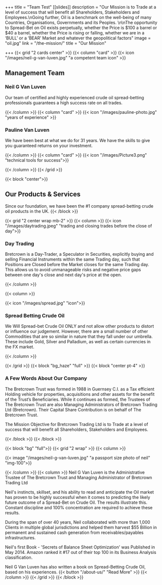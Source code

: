 +++
title = "Team Test"
[[slides]]
description = "Our Mission is to Trade at a level of success that will benefit all Shareholders, Stakeholders and Employees.\nGoing further, Oil is a benchmark on the well-being of many Countries, Organisations, Governments and its Peoples. \n\nThe opportunity to Spread-Bet on Oil exists perpetually, whether the Price is $100 a barrel or $40 a barrel, whether the Price is rising or falling, whether we are in a ‘BULL’ or a ‘BEAR’ Market and whatever the geopolitical factors"
image = "oil.jpg"
link = "/the-mission/"
title = "Our Mission"

+++
{{< grid "2 cards center" >}} {{< column "card" >}} {{< icon "/images/neil-g-van-luven.jpg" "a competent team icon" >}}

## Management Team

### Neil G Van Luven

Our team of certified and highly experienced crude oil spread-betting professionals guarantees a high success rate on all trades.

{{< /column >}} {{< column "card" >}} {{< icon "/images/pauline-photo.jpg" "years of experience" >}}

### Pauline Van Luven

We have been best at what we do for 31 years. We have the skills to give you guaranteed returns on your investment.

{{< /column >}} {{< column "card" >}} {{< icon "/images/Picture3.png" "technical tools for success">}}

{{< /column >}} {{< /grid >}}

{{< block "center">}}

## Our Products & Services

Since our foundation, we have been the #1 company spread-betting crude oil products in the UK. {{< /block >}}

{{< grid "2 center wrap mb-2" >}}
{{< column >}} {{< icon "/images/daytrading.jpeg" "trading and closing trades before the close of day">}}

### Day Trading

Bretcrown is a Day-Trader, a Speculator in Securities, explicitly buying and selling Financial Instruments within the same Trading day, such that Positions are Closed before the Market closes for the same Trading day. This allows us to avoid unmanageable risks and negative price gaps between one day's close and next day's price at the open.

{{< /column >}}

{{< column >}}

{{< icon "/images/spread.jpg" "icon">}}

### Spread Betting Crude Oil

We Will Spread-bet Crude Oil ONLY and not allow other products to distort or influence our judgement. However, there are a small number of other Commodities that are so similar in nature that they fall under our umbrella. These include Gold, Silver and Palladium, as well as certain currencies in the FX market.

{{< /column >}}

{{< /grid >}}
{{< block "bg_haze" "full" >}}
{{< block "center pt-4" >}}

### A Few Words About Our Company

The Bretcrown Trust was formed in 1988 in Guernsey C.I. as a Tax efficient Holding vehicle for properties, acquisitions and other assets for the benefit of the Trust’s Beneficiaries. While it continues as formed, the Trustees of The Bretcrown Trust are also Managing Administrators of Bretcrown Trading Ltd (Bretcrown). Their Capital Share Contribution is on behalf of The Bretcrown Trust.

The Mission Objective for Bretcrown Trading Ltd is to Trade at a level of success that will benefit all Shareholders, Stakeholders and Employees.

{{< /block >}}
{{< /block >}}

{{< block "bg" "full">}}
{{< grid "2 wrap" >}}
{{< column >}}

{{< image "/images/neil-g-van-luven.jpg" "a passport size photo of neil" "img-100">}}

{{< /column >}}
{{< column >}}
Neil G Van Luven is the Administrative Trustee of The Bretcrown Trust and Managing Administrator of Bretcrown Trading Ltd

Neil's instincts, skillset, and his ability to read and anticipate the Oil market has proven to be highly successful when it comes to predicting the likely future outcome of a Spread-Bet on Crude Oil. The results illustrate this. Constant discipline and 100% concentration are required to achieve these results.

During the span of over 40 years, Neil collaborated with more than 1,000 Clients in multiple global jurisdictions and helped them harvest $55 Billion in permanent and sustained cash generation from receivables/payables infrastructures.

Neil's first Book - 'Secrets of Balance Sheet Optimization' was Published in May 2014. Amazon ranked it #17 out of their top 100 in its Business Analysis classification.

Neil G Van Luven has also written a book on Spread-Betting Crude Oil, based on his experiences.
{{< button "/about-us/" "Read More" >}}
{{< /column >}}
{{< /grid >}}
{{< /block >}}
